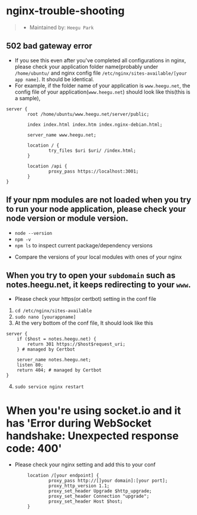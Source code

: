 # nginx-trouble-shooting
> - Maintained by: `Heegu Park`

## 502 bad gateway error
- If you see this even after you've completed all configurations in nginx, please check your application folder name(probably under `/home/ubuntu/` and nginx config file `/etc/nginx/sites-available/[your app name]`. It should be identical.
- For example, if the folder name of your application is `www.heegu.net`, the config file of your application(`www.heegu.net`) should look like this(this is a sample),
```
server {
        root /home/ubuntu/www.heegu.net/server/public;

        index index.html index.htm index.nginx-debian.html;

        server_name www.heegu.net;

        location / {
                try_files $uri $uri/ /index.html;
        }

        location /api {
                proxy_pass https://localhost:3001;
        }
}
```

## If your npm modules are not loaded when you try to run your node application, please check your node version or module version. 
- `node --version`
- `npm -v`
- `npm ls` to inspect current package/dependency versions
* Compare the versions of your local modules with ones of your nginx

## When you try to open your `subdomain` such as notes.heegu.net, it keeps redirecting to your `www`.
- Please check your https(or certbot) setting in the conf file

1. `cd /etc/nginx/sites-available`
2. `sudo nano [yourappname]`
3. At the very bottom of the conf file, It should look like this 
```
server {
    if ($host = notes.heegu.net) {
        return 301 https://$host$request_uri;
    } # managed by Certbot

    server_name notes.heegu.net;
    listen 80;
    return 404; # managed by Certbot
}
```
4. `sudo service nginx restart`


# When you're using socket.io and it has 'Error during WebSocket handshake: Unexpected response code: 400'
- Please check your nginx setting and add this to your conf

```
        location /[your endpoint] {
                proxy_pass http://[]your domain]:[your port];
                proxy_http_version 1.1;
                proxy_set_header Upgrade $http_upgrade;
                proxy_set_header Connection "upgrade";
                proxy_set_header Host $host;
        }
```


